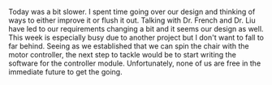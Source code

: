 Today was a bit slower. I spent time going over our design and thinking of ways to either improve it or flush it out. Talking with Dr. French and Dr. Liu have led to our requirements changing a bit and it seems our design as well. This week is especially busy due to another project but I don't want to fall to far behind. Seeing as we established that we can spin the chair with the motor controller, the next step to tackle would be to start writing the software for the controller module. Unfortunately, none of us are free in the immediate future to get the going. 